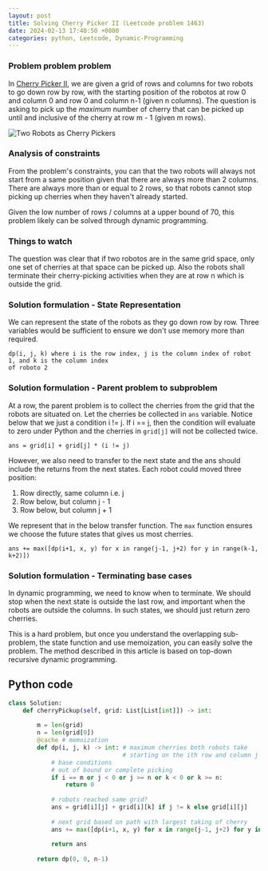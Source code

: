 ```yaml
---
layout: post
title: Solving Cherry Picker II (Leetcode problem 1463)
date: 2024-02-13 17:40:50 +0800
categories: python, Leetcode, Dynamic-Programming
---
```


### Problem problem problem

In [Cherry Picker II], we are given a grid of rows and columns for two robots to go down row by row, with the starting position of the robotos at row 0 and column 0 and row 0 and column n-1 (given n columns). The question is asking to pick up the *maximum* number of cherry that can be picked up until and inclusive of the cherry at row m - 1 (given m rows).

![Two Robots as Cherry Pickers](/assets/images/two_robots.png "Image from Leetcode.com. TWo robotos cherry pickers.")

### Analysis of constraints

From the problem's constraints, you can that the two robots will always not start from a same position given that there are always more than 2 columns. There are always more than or equal to 2 rows, so that robots cannot stop picking up cherries when they haven't already started.  

Given the low number of rows / columns at a upper bound of 70, this problem likely can be solved through dynamic programming.

### Things to watch

The question was clear that if two robotos are in the same grid space, only one set of cherries at that space can be picked up. Also the robots shall terminate their cherry-picking activities when they are at row n which is outside the grid.

### Solution formulation - State Representation

We can represent the state of the robots as they go down row by row. Three variables would be sufficient to ensure we don't use memory more than required.

```
dp(i, j, k) where i is the row index, j is the column index of robot 1, and k is the column index 
of roboto 2
```

### Solution formulation - Parent problem to subproblem

At a row, the parent problem is to collect the cherries from the grid that the robots are situated on. Let the cherries be collected in `ans` variable. Notice below that we just a condition i != j. If i == j, then the condition will evaluate to zero under Python and the cherries in `grid[j]` will not be collected twice.

```
ans = grid[i] + grid[j] * (i != j) 
```

However, we also need to transfer to the next state and the ans should include the returns from the next states. Each robot could moved three position:
1. Row directly, same column i.e. j
2. Row below, but column j - 1
3. Row below, but column j + 1


We represent that in the below transfer function. The `max` function ensures we choose the future states that gives us most cherries.

```
ans += max([dp(i+1, x, y) for x in range(j-1, j+2) for y in range(k-1, k+2)])
```

### Solution formulation - Terminating base cases

In dynamic programming, we need to know when to terminate. We should stop when the next state is outside the last row, and important when the robots are outside the columns. In such states, we should just return zero cherries.

This is a hard problem, but once you understand the overlapping sub-problem, the state function and use memoization, you can easily solve the problem. The method described in this article is based on top-down recursive dynamic programming.

## Python code

```python
class Solution:
    def cherryPickup(self, grid: List[List[int]]) -> int:
        
        m = len(grid)
        n = len(grid[0])
        @cache # memoization
        def dp(i, j, k) -> int: # maximum cherries both robots take 
                                # starting on the ith row and column j and k
            # base conditions
            # out of bound or complete picking
            if i == m or j < 0 or j >= n or k < 0 or k >= n:
                return 0
            
            # robots reached same grid?
            ans = grid[i][j] + grid[i][k] if j != k else grid[i][j]
            
            # next grid based on path with largest taking of cherry
            ans += max([dp(i+1, x, y) for x in range(j-1, j+2) for y in range(k-1, k+2)])
            
            return ans
            
        return dp(0, 0, n-1)

```


[Cherry Picker II]: https://leetcode.com/problems/cherry-pickup-ii/